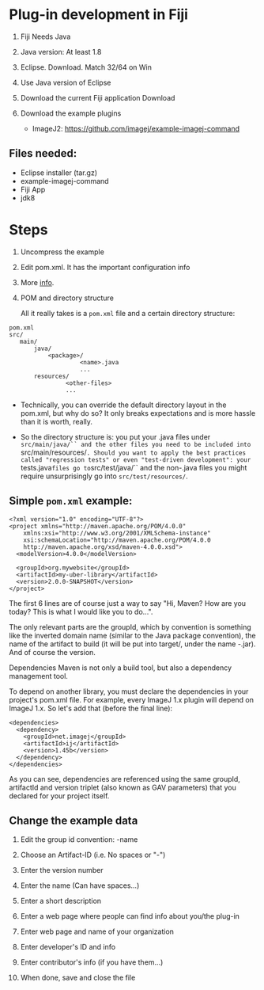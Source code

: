 # Plug-in development in Fiji

1. Fiji Needs Java

2. Java version:  At least 1.8

3. Eclipse. Download. Match 32/64 on Win

4. Use Java version of Eclipse

5. Download the current Fiji application Download

6. Download the example plugins

    - ImageJ2: https://github.com/imagej/example-imagej-command


## Files needed:

- Eclipse installer (tar.gz)
- example-imagej-command
- Fiji App
- jdk8


# Steps

1. Uncompress the example

2. Edit pom.xml. It has the important configuration info

3. More [info](https://imagej.net/Maven#POM_and_directory_structure).

4. POM and directory structure

    All it really takes is a `pom.xml` file and a certain directory structure:

```
pom.xml
src/
   main/
       java/
           <package>/
                    <name>.java
                    ...
       resources/
                <other-files>
                ...
```

- Technically, you can override the default directory layout in the pom.xml, but why do so? It only breaks expectations and is more hassle than it is worth, really.

- So the directory structure is: you put your .java files under `src/main/java/`` and the other files you need to be included into `src/main/resources/`. Should you want to apply the best practices called "regression tests" or even "test-driven development": your `tests.java` files go to `src/test/java/`` and the non-.java files you might require unsurprisingly go into `src/test/resources/`.


## Simple `pom.xml` example:

```
<?xml version="1.0" encoding="UTF-8"?>
<project xmlns="http://maven.apache.org/POM/4.0.0"
    xmlns:xsi="http://www.w3.org/2001/XMLSchema-instance"
    xsi:schemaLocation="http://maven.apache.org/POM/4.0.0
    http://maven.apache.org/xsd/maven-4.0.0.xsd">
  <modelVersion>4.0.0</modelVersion>
 
  <groupId>org.mywebsite</groupId>
  <artifactId>my-uber-library</artifactId>
  <version>2.0.0-SNAPSHOT</version>
</project>
```

The first 6 lines are of course just a way to say "Hi, Maven? How are you today? This is what I would like you to do...".

The only relevant parts are the groupId, which by convention is something like the inverted domain name (similar to the Java package convention), the name of the artifact to build (it will be put into target/, under the name <artifactId>-<version>.jar). And of course the version.

Dependencies
Maven is not only a build tool, but also a dependency management tool.

To depend on another library, you must declare the dependencies in your project's pom.xml file. For example, every ImageJ 1.x plugin will depend on ImageJ 1.x. So let's add that (before the final </project> line):

```
<dependencies>
  <dependency>
    <groupId>net.imagej</groupId>
    <artifactId>ij</artifactId>
    <version>1.45b</version>
  </dependency>
</dependencies>
```

As you can see, dependencies are referenced using the same groupId, artifactId and version triplet (also known as GAV parameters) that you declared for your project itself.


## Change the example data

1. Edit the group id convention:  -name

2. Choose an Artifact-ID (i.e. No spaces or "-") 

3. Enter the version number

4. Enter the name (Can have spaces...)

5. Enter a short description

6. Enter a web page where people can find info about you/the plug-in

7. Enter web page and name of your organization

8. Enter developer's ID and info

9. Enter contributor's info (if you have them...)

10. When done, save and close the file








